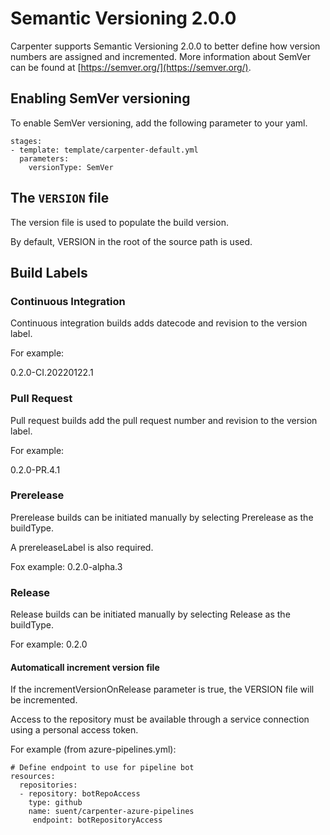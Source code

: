 # Semantic Versioning 2.0.0

Carpenter supports Semantic Versioning 2.0.0 to better define how version numbers are assigned and incremented. More information about SemVer can be found at [https://semver.org/](https://semver.org/).

## Enabling SemVer versioning

To enable SemVer versioning, add the following parameter to your yaml.

```
stages:
- template: template/carpenter-default.yml
  parameters:
    versionType: SemVer
```

## The `VERSION` file

The version file is used to populate the build version.

By default, VERSION in the root of the source path is used.

## Build Labels

### Continuous Integration

Continuous integration builds adds datecode and revision to the version label.

For example:

0.2.0-CI.20220122.1

### Pull Request

Pull request builds add the pull request number and revision to the version label.

For example:

0.2.0-PR.4.1

### Prerelease

Prerelease builds can be initiated manually by selecting Prerelease as the buildType.

A prereleaseLabel is also required.

Fox example:
0.2.0-alpha.3

### Release

Release builds can be initiated manually by selecting Release as the buildType.

For example:
0.2.0

#### Automaticall increment version file

If the incrementVersionOnRelease parameter is true, the VERSION file will be incremented.

Access to the repository must be available through a service connection using a personal access token.

For example (from azure-pipelines.yml):
```
# Define endpoint to use for pipeline bot
resources:
  repositories:
  - repository: botRepoAccess
    type: github
    name: suent/carpenter-azure-pipelines
     endpoint: botRepositoryAccess
```
